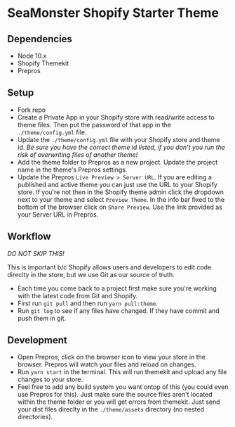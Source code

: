 # SeaMonster Shopify Starter Theme

## Dependencies

- Node 10.x
- Shopify Themekit
- Prepros

## Setup

- Fork repo
- Create a Private App in your Shopify store with read/write access to theme files. Then put the password of that app in the `./theme/config.yml` file.
- Update the `./theme/config.yml` file with your Shopify store and theme id. _Be sure you have the correct theme id listed, if you don't you run the risk of overwriting files of another theme!_
- Add the theme folder to Prepros as a new project. Update the project name in the theme's Prepros settings.
- Update the Prepros `Live Preview > Server URL`. If you are editing a published and active theme you can just use the URL to your Shopify store. If you're not then in the Shopify theme admin click the dropdown next to your theme and select `Preview Theme`. In the info bar fixed to the bottom of the browser click on `Share Preview`. Use the link provided as your Server URL in Prepros.

## Workflow

_DO NOT SKIP THIS!_

This is important b/c Shopify allows users and developers to edit code direclty in the store, but we use Git as our source of truth.

- Each time you come back to a project first make sure you're working with the latest code from Git and Shopify.
- First run `git pull` and then run `yarn pull:theme`.
- Run `git log` to see if any files have changed. If they have commit and push them in git.

## Development

- Open Prepros, click on the browser icon to view your store in the browser. Prepros will watch your files and reload on changes.
- Run `yarn start` in the terminal. This will run themekit and upload any file changes to your store.
- Feel free to add any build system you want ontop of this (you could even use Prepros for this). Just make sure the source files aren't located within the theme folder or you will get errors from themekit. Just send your dist files direclty in the `./theme/assets` directory (no nested directories).
